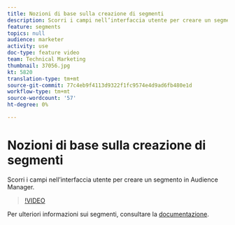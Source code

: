 ```yaml
---
title: Nozioni di base sulla creazione di segmenti
description: Scorri i campi nell’interfaccia utente per creare un segmento in  Audience Manager.
feature: segments
topics: null
audience: marketer
activity: use
doc-type: feature video
team: Technical Marketing
thumbnail: 37056.jpg
kt: 5820
translation-type: tm+mt
source-git-commit: 77c4eb9f4113d9322f1fc9574e4d9ad6fb480e1d
workflow-type: tm+mt
source-wordcount: '57'
ht-degree: 0%

---
```



# Nozioni di base sulla creazione di segmenti

Scorri i campi nell’interfaccia utente per creare un segmento in  Audience Manager.

>[!VIDEO](https://video.tv.adobe.com/v/37056/?quality=12&learn=on)

Per ulteriori informazioni sui segmenti, consultare la [documentazione](https://docs.adobe.com/content/help/en/audience-manager/user-guide/features/segments/segments-purpose.html).
